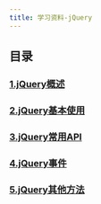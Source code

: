 ```yaml
---
title: 学习资料-jQuery
---
```


## 目录

### [1.jQuery概述](1.jQuery概述.html)

### [2.jQuery基本使用](2.jQuery基本使用.html)

### [3.jQuery常用API](3.jQuery常用API.html)

### [4.jQuery事件](4.jQuery事件.html)

### [5.jQuery其他方法](5.jQuery其他方法.html)